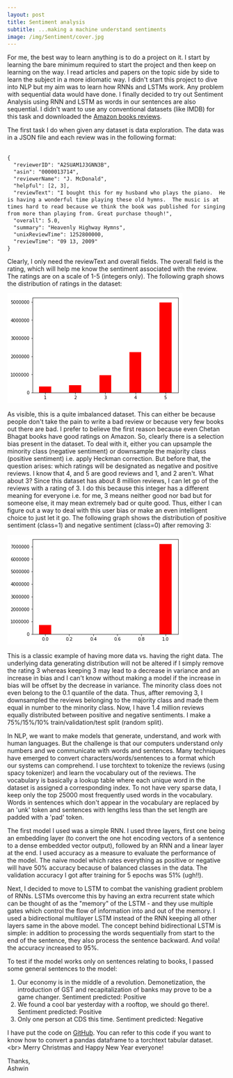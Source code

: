 ```yaml
---
layout: post
title: Sentiment analysis
subtitle: ...making a machine understand sentiments
image: /img/Sentiment/cover.jpg
---
```



For me, the best way to learn anything is to do a project on it. I start by learning the bare minimum required to start the project and then keep on learning on the way. I read articles and papers on the topic side by side to learn the subject in a more idiomatic way. I didn't start this project to dive into NLP but my aim was to learn how RNNs and LSTMs work. Any problem with sequential data would have done. I finally decided to try out Sentiment Analysis using RNN and LSTM as words in our sentences are also sequential. I didn't want to use any conventional datasets (like IMDB) for this task and downloaded the [Amazon books reviews](http://jmcauley.ucsd.edu/data/amazon/).   


The first task I do when given any dataset is data exploration. The data was in a JSON file and each review was in the following format:
<pre><code>
{
  "reviewerID": "A2SUAM1J3GNN3B",
  "asin": "0000013714",
  "reviewerName": "J. McDonald",
  "helpful": [2, 3],
  "reviewText": "I bought this for my husband who plays the piano.  He is having a wonderful time playing these old hymns.  The music is at times hard to read because we think the book was published for singing from more than playing from. Great purchase though!",
  "overall": 5.0,
  "summary": "Heavenly Highway Hymns",
  "unixReviewTime": 1252800000,
  "reviewTime": "09 13, 2009"
}
</code></pre>

Clearly, I only need the reviewText and overall fields. The overall field is the rating, which will help me know the sentiment associated with the review. The ratings are on a scale of 1-5 (integers only). The following graph shows the distribution of ratings in the dataset: 


![alt text](/img/Sentiment/ratings.png)


As visible, this is a quite imbalanced dataset. This can either be because people don't take the pain to write a bad review or because very few books out there are bad. I prefer to believe the first reason because even Chetan Bhagat books have good ratings on Amazon. So, clearly there is a selection bias present in the dataset. To deal with it, either you can upsample the minority class (negative sentiment) or downsample the majority class (positive sentiment) i.e. apply Heckman correction. But before that, the question arises: which ratings will be designated as negative and positive reviews. I know that 4, and 5 are good reviews and 1, and 2 aren't. What about 3? Since this dataset has about 8 million reviews, I can let go of the reviews with a rating of 3. I do this because this integer has a different meaning for everyone i.e. for me, 3 means neither good nor bad but for someone else, it may mean extremely bad or quite good. Thus, either I can figure out a way to deal with this user bias or make an even intelligent choice to just let it go. The following graph shows the distribution of positive sentiment (class=1) and negative sentiment (class=0) after removing 3:


![alt text](/img/Sentiment/afterremoving3.png) 


This is a classic example of having more data vs. having the right data. The underlying data generating distribution will not be altered if I simply remove the rating 3 whereas keeping 3 may lead to a decrease in variance and an increase in bias and I can't know without making a model if the increase in bias will be offset by the decrease in variance. The minority class does not even belong to the 0.1 quantile of the data. Thus, affter removing 3, I downsampled the reviews belonging to the majority class and made them equal in number to the minority class. Now, I have 1.4 million reviews equally distributed between positive and negative sentiments. I make a 75%/15%/10% train/validation/test split (random split). 


In NLP, we want to make models that generate, understand, and work with human languages. But the challenge is that our computers understand only numbers and we communicate with words and sentences. Many techniques have emerged to convert characters/words/sentences to a format which our systems can comprehend. I use torchtext to tokenize the reviews (using spacy tokenizer) and learn the vocabulary out of the reviews. The vocabulary is basically a lookup table where each unique word in the dataset is assigned a corresponding index. To not have very sparse data, I keep only the top 25000 most frequently used words in the vocabulary. Words in sentences which don't appear in the vocabulary are replaced by an 'unk' token and sentences with lengths less than the set length are padded with a 'pad' token. 


The first model I used was a simple RNN. I used three layers, first one being an embedding layer (to convert the one hot encoding vectors of a sentence to a dense embedded vector output), followed by an RNN and a linear layer at the end. I used accuracy as a measure to evaluate the performance of the model. The naive model which rates everything as positive or negative will have 50% accuracy because of balanced classes in the data. The validation accuracy I got after training for 5 epochs was 51% (ugh!!). 


Next, I decided to move to LSTM to combat the vanishing gradient problem of RNNs. LSTMs overcome this by having an extra recurrent state which can be thought of as the "memory" of the LSTM - and they use multiple gates which control the flow of information into and out of the memory. I used a bidirectional multilayer LSTM instead of the RNN keeping all other layers same in the above model. The concept behind bidirectional LSTM is simple: in addition to processing the words sequentially from start to the end of the sentence, they also process the sentence backward. And voila! the accuracy increased to 95%.


To test if the model works only on sentences relating to books, I passed some general sentences to the model:
1. Our economy is in the middle of a revolution. Demonetization, the introduction of GST and recapitalization of banks may prove to be a game changer. Sentiment predicted: Positive
2. We found a cool bar yesterday with a rooftop, we should go there!. Sentiment predicted: Positive
3. Only one person at CDS this time. Sentiment predicted: Negative
 

I have put the code on [GitHub](https://github.com/Regressionist/Sentiment-analysis). You can refer to this code if you want to know how to convert a pandas dataframe to a torchtext tabular dataset. <br\>
Merry Christmas and Happy New Year everyone!

Thanks,<br/>
Ashwin